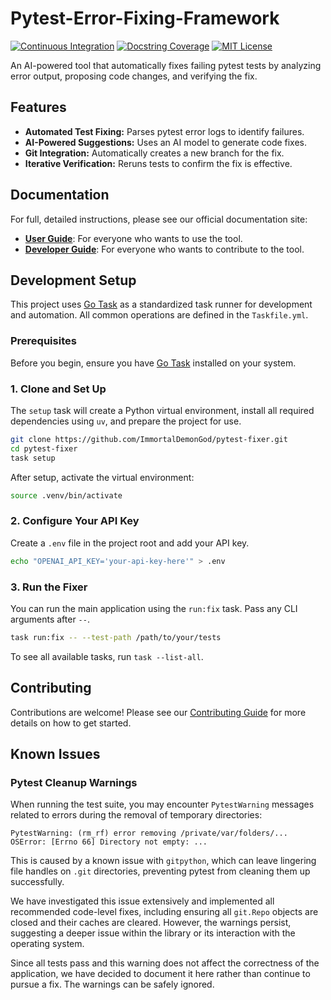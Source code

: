 # Pytest-Error-Fixing-Framework

[![Continuous Integration](https://github.com/ImmortalDemonGod/pytest-fixer/actions/workflows/ci.yml/badge.svg)](https://github.com/ImmortalDemonGod/pytest-fixer/actions/workflows/ci.yml)
[![Docstring Coverage](https://github.com/ImmortalDemonGod/pytest-fixer/actions/workflows/docstr-coverage.yml/badge.svg)](https://github.com/ImmortalDemonGod/pytest-fixer/actions/workflows/docstr-coverage.yml)
[![MIT License](https://img.shields.io/badge/License-MIT-yellow.svg)](https://opensource.org/licenses/MIT)

An AI-powered tool that automatically fixes failing pytest tests by analyzing error output, proposing code changes, and verifying the fix.

## Features

-   **Automated Test Fixing:** Parses pytest error logs to identify failures.
-   **AI-Powered Suggestions:** Uses an AI model to generate code fixes.
-   **Git Integration:** Automatically creates a new branch for the fix.
-   **Iterative Verification:** Reruns tests to confirm the fix is effective.

## Documentation

For full, detailed instructions, please see our official documentation site:

-   **[User Guide](https://immortaldemongod.github.io/Pytest-Error-Fixing-Framework/user-guide/01-installation/)**: For everyone who wants to use the tool.
-   **[Developer Guide](https://immortaldemongod.github.io/Pytest-Error-Fixing-Framework/developer-guide/01-architecture/)**: For everyone who wants to contribute to the tool.

## Development Setup

This project uses [Go Task](https://taskfile.dev) as a standardized task runner for development and automation. All common operations are defined in the `Taskfile.yml`.

### Prerequisites

Before you begin, ensure you have [Go Task](https://taskfile.dev/installation/) installed on your system.

### 1. Clone and Set Up

The `setup` task will create a Python virtual environment, install all required dependencies using `uv`, and prepare the project for use.

```sh
git clone https://github.com/ImmortalDemonGod/pytest-fixer.git
cd pytest-fixer
task setup
```

After setup, activate the virtual environment:

```sh
source .venv/bin/activate
```

### 2. Configure Your API Key

Create a `.env` file in the project root and add your API key.

```sh
echo "OPENAI_API_KEY='your-api-key-here'" > .env
```

### 3. Run the Fixer

You can run the main application using the `run:fix` task. Pass any CLI arguments after `--`.

```sh
task run:fix -- --test-path /path/to/your/tests
```

To see all available tasks, run `task --list-all`.

## Contributing

Contributions are welcome! Please see our [Contributing Guide](CONTRIBUTING.md) for more details on how to get started.

## Known Issues

### Pytest Cleanup Warnings

When running the test suite, you may encounter `PytestWarning` messages related to errors during the removal of temporary directories:

```
PytestWarning: (rm_rf) error removing /private/var/folders/...
OSError: [Errno 66] Directory not empty: ...
```

This is caused by a known issue with `gitpython`, which can leave lingering file handles on `.git` directories, preventing pytest from cleaning them up successfully.

We have investigated this issue extensively and implemented all recommended code-level fixes, including ensuring all `git.Repo` objects are closed and their caches are cleared. However, the warnings persist, suggesting a deeper issue within the library or its interaction with the operating system.

Since all tests pass and this warning does not affect the correctness of the application, we have decided to document it here rather than continue to pursue a fix. The warnings can be safely ignored.
